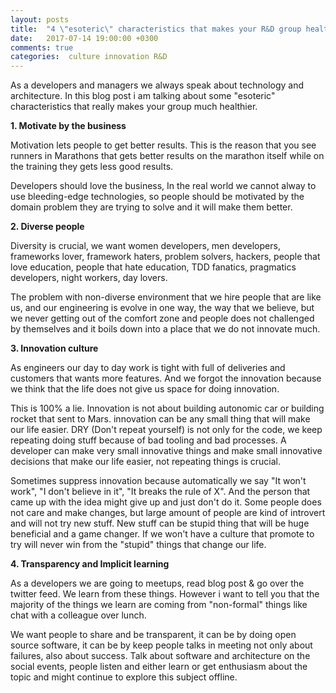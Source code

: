 ```yaml
---
layout: posts
title:  "4 \"esoteric\" characteristics that makes your R&D group healthier"
date:   2017-07-14 19:00:00 +0300
comments: true
categories:  culture innovation R&D
---
```

<p> 

As a developers and managers we always speak about technology and architecture. In this blog post i am talking about some "esoteric" characteristics that really makes your group much healthier.

<p><b>1. Motivate by the business</b></p>
<p>Motivation lets people to get better results. This is the reason that you see runners in Marathons that gets better results on the marathon itself while on the training they gets less good results.
</p>
<p>Developers should love the business, In the real world we cannot alway to use bleeding-edge technologies, so people should be motivated by the domain problem they are trying to solve and it will make them better. 
</p>
<p><b>2. Diverse people</b></p>
<p>
Diversity is crucial, we want women developers, men developers, frameworks lover, framework haters, problem solvers, hackers, people that love education, people that hate education, TDD fanatics, pragmatics developers, night workers, day lovers.
</p>
<p>
The problem with non-diverse environment that we hire people that are like us, and our engineering is evolve in one way, the way that we believe, but we never getting out of the comfort zone and people does not challenged by themselves and it boils down into a place that we do not innovate much.
</p>
<p>
<b>3. Innovation culture</b></p>
<p>
As engineers our day to day work is tight with full of deliveries and customers that wants more features. And we forgot the innovation because we think that the life does not give us space for doing innovation.
</p>
<p>
This is 100% a lie. Innovation is not about building autonomic car or building rocket that sent to Mars. innovation can be any small thing that will make our life easier. 
DRY (Don't repeat yourself) is not only for the code, we keep repeating doing stuff because of bad tooling and bad processes. A developer can make very small innovative things and make small innovative decisions that make our life easier, not repeating things is crucial.
</p>
<p>
Sometimes suppress innovation because automatically we say "It won't work", "I don't believe in it", "It breaks the rule of X". And the person that came up with the idea might give up and just don't do it. Some people does not care and make changes, but large amount of people are kind of introvert and will not try new stuff. New stuff can be stupid thing that will be huge beneficial and a game changer. If we won't have a culture that promote to try will never win from the "stupid" things that change our life.
</p>
<p>
<b>4. Transparency and Implicit learning</b></p>
<p>
As a developers we are going to meetups, read blog post & go over the twitter feed. We learn from these things. However i want to tell you that the majority of the things we learn are coming from "non-formal" things like chat with a colleague over lunch.
</p>
<p>
We want people to share and be transparent, it can be by doing open source software, it can be by keep people talks in meeting not only about failures, also about success. 
Talk about software and architecture on the social events, people listen and either learn or get enthusiasm about the topic and might continue to explore this subject offline.
</p>

</p>
